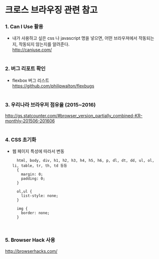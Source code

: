 # 크로스 브라우징 관련 참고

### 1. Can I Use 활용

* 내가 사용하고 싶은 css 나 javascript 명을 넣으면, 어떤 브라우져에서 작동되는지, 작동되지 않는지를 알려준다.<br>
    <http://caniuse.com/>
<br><br>

### 2. 버그 리포트 확인

* flexbox 버그 리스트<br>
    <https://github.com/philipwalton/flexbugs>
<br><br>

### 3. 우리나라 브라우저 점유율 (2015~2016)

 <http://gs.statcounter.com/#browser_version_partially_combined-KR-monthly-201506-201606>
<br><br>

### 4. CSS 초기화

* 웹 페이지 특성에 따라서 변동

        html, body, div, h1, h2, h3, h4, h5, h6, p, dl, dt, dd, ul, ol, li, table, tr, th, td 등등
        {
          margin: 0;
          padding: 0;
        }
        
        ol,ul {
          list-style: none;
        }
        
        img {
          border: none;
        }
<br>

### 5. Browser Hack 사용

 <http://browserhacks.com/>